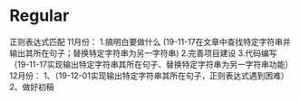 # Regular
正则表达式匹配
11月份：
1.搞明白要做什么
(19-11-17在文章中查找特定字符串并输出其所在句子；替换特定字符串为另一字符串)
2.完善项目建设 
3.代码编写
（19-11-17实现输出特定字符串其所在句子、替换特定字符串为另一字符串功能）
12月份：
1、（19-12-01实现输出特定字符串其所在句子，正则表达式遇到困难）
2、做好初稿
